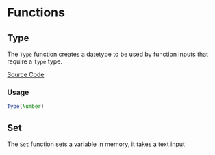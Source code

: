 # Functions

## Type

The `Type` function creates a datetype to be used by function inputs that require a `type` type.

[Source Code](./functions/type.js)

### Usage

```js
Type(Number)
```

## Set

The `Set` function sets a variable in memory, it takes a text input


